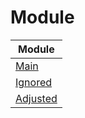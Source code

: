 

# Module

| Module |
| ------ |
| [Main](https://github.com/samwhelp/anduinos-iso-builder-remix-advance-mate/blob/main/helper/docs/module/module-main.md) |
| [Ignored](https://github.com/samwhelp/anduinos-iso-builder-remix-advance-mate/blob/main/helper/docs/module/module-ignored.md) |
| [Adjusted](https://github.com/samwhelp/anduinos-iso-builder-remix-advance-mate/blob/main/helper/docs/module/module-adjusted.md) |
